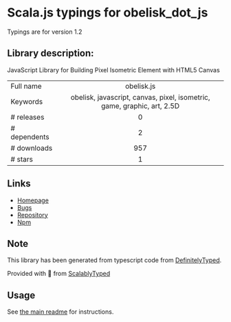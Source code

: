 
# Scala.js typings for obelisk_dot_js

Typings are for version 1.2

## Library description:
JavaScript Library for Building Pixel Isometric Element with HTML5 Canvas

|                    |                 |
| ------------------ | :-------------: |
| Full name          | obelisk.js |
| Keywords           | obelisk, javascript, canvas, pixel, isometric, game, graphic, art, 2.5D |
| # releases         | 0 |
| # dependents       | 2 |
| # downloads        | 957 |
| # stars            | 1 |

## Links
- [Homepage](https://github.com/nosir/obelisk.js)
- [Bugs](https://github.com/nosir/obelisk.js/issues)
- [Repository](https://github.com/nosir/obelisk.js)
- [Npm](https://www.npmjs.com/package/obelisk.js)
    


## Note
This library has been generated from typescript code from [DefinitelyTyped](https://definitelytyped.org).

Provided with :purple_heart: from [ScalablyTyped](https://github.com/oyvindberg/ScalablyTyped)

## Usage
See [the main readme](../../readme.md) for instructions.


